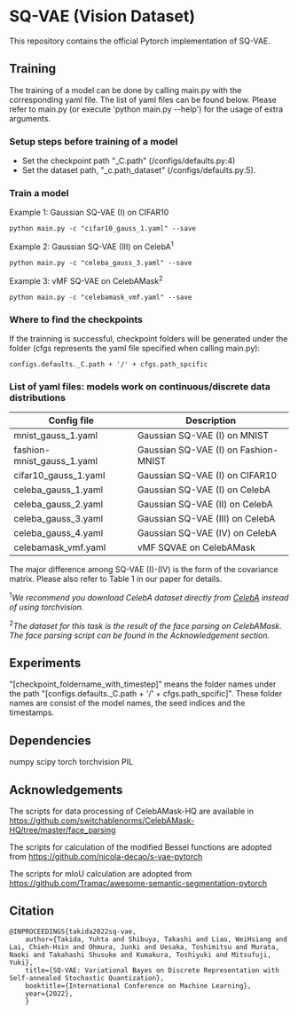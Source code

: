 # SQ-VAE (Vision Dataset)

This repository contains the official Pytorch implementation of SQ-VAE.

## Training
The training of a model can be done by calling main.py with the corresponding yaml file. The list of yaml files can be found below.
Please refer to main.py (or execute 'python main.py --help') for the usage of extra arguments.

### Setup steps before training of a model
* Set the checkpoint path "_C.path" (/configs/defaults.py:4) 
* Set the dataset path, "_c.path_dataset" (/configs/defaults.py:5).

### Train a model
Example 1: Gaussian SQ-VAE (I) on CIFAR10
```
python main.py -c "cifar10_gauss_1.yaml" --save
```
Example 2: Gaussian SQ-VAE (III) on CelebA<sup>1</sup>
```
python main.py -c "celeba_gauss_3.yaml" --save
```
Example 3: vMF SQ-VAE on CelebAMask<sup>2</sup>
```
python main.py -c "celebamask_vmf.yaml" --save
```


### Where to find the checkpoints
If the trainning is successful, checkpoint folders will be generated under the folder (cfgs represents the yaml file specified when calling main.py):
```
configs.defaults._C.path + '/' + cfgs.path_spcific
```


### List of yaml files: models work on continuous/discrete data distributions
| Config file | Description |
|---|---|
| mnist_gauss_1.yaml | Gaussian SQ-VAE (I) on MNIST |
| fashion-mnist_gauss_1.yaml | Gaussian SQ-VAE (I) on Fashion-MNIST |
| cifar10_gauss_1.yaml | Gaussian SQ-VAE (I) on CIFAR10 |
| celeba_gauss_1.yaml | Gaussian SQ-VAE (I) on CelebA |
| celeba_gauss_2.yaml | Gaussian SQ-VAE (II) on CelebA |
| celeba_gauss_3.yaml | Gaussian SQ-VAE (III) on CelebA |
| celeba_gauss_4.yaml | Gaussian SQ-VAE (IV) on CelebA |
| celebamask_vmf.yaml | vMF SQVAE on CelebAMask |

The major difference among SQ-VAE (I)-(IV) is the form of the covariance matrix. Please also refer to Table 1 in our paper for details.

<sup>1</sup>*We recommend you download CelebA dataset directly from [CelebA](http://mmlab.ie.cuhk.edu.hk/projects/CelebA.html) instead of using torchvision.*

<sup>2</sup>*The dataset for this task is the result of the face parsing on CelebAMask. The face parsing script can be found in the Acknowledgement section.*


## Experiments
"[checkpoint_foldername_with_timestep]" means the folder names under the path "[configs.defaults._C.path + '/' + cfgs.path_spcific]".
These folder names are consist of the model names, the seed indices and the timestamps.

## Dependencies
numpy
scipy
torch
torchvision
PIL

## Acknowledgements
The scripts for data processing of CelebAMask-HQ are available in
https://github.com/switchablenorms/CelebAMask-HQ/tree/master/face_parsing

The scripts for calculation of the modified Bessel functions are adopted from
https://github.com/nicola-decao/s-vae-pytorch

The scripts for mIoU calculation are adopted from
https://github.com/Tramac/awesome-semantic-segmentation-pytorch



## Citation
```
@INPROCEEDINGS{takida2022sq-vae,
    author={Takida, Yuhta and Shibuya, Takashi and Liao, WeiHsiang and Lai, Chieh-Hsin and Ohmura, Junki and Uesaka, Toshimitsu and Murata, Naoki and Takahashi Shusuke and Kumakura, Toshiyuki and Mitsufuji, Yuki},
    title={SQ-VAE: Variational Bayes on Discrete Representation with Self-annealed Stochastic Quantization},
    booktitle={International Conference on Machine Learning},
    year={2022},
    }
```